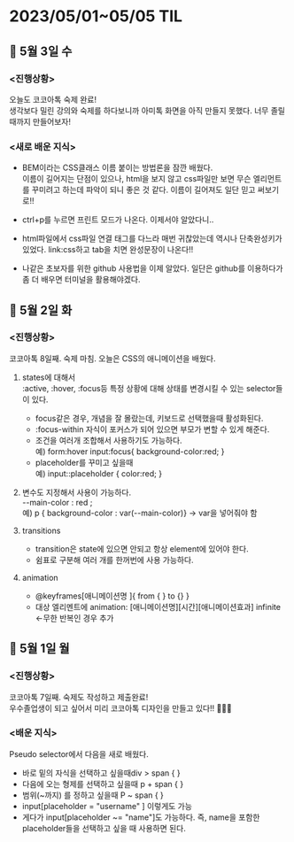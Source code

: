 <h1>2023/05/01~05/05 TIL</H1>

<h2>📝 5월 3일 수 </h2>
<h3><진행상황></h3>
오늘도 코코아톡 숙제 완료! <br>
생각보다 밀린 강의와 숙제를 하다보니까 아미톡 화면을 아직 만들지 못했다. 너무 졸릴때까지 만들어보자!

<h3><새로 배운 지식></h3>

- BEM이라는 CSS클래스 이름 붙이는 방법론을 잠깐 배웠다. <br>
  이름이 길어지는 단점이 있으나, html을 보지 않고 css파일만 보면 무슨 엘리먼트를 꾸미려고 하는데 파악이 되니 좋은 것 같다.
  이름이 길어져도 일단 믿고 써보기로!!

* ctrl+p를 누르면 프린트 모드가 나온다. 이제서야 알았다니..

* html파일에서 css파일 연결 태그를 다느라 매번 귀찮았는데 역시나 단축완성키가 있었다. link:css하고 tab을 치면 완성문장이 나온다!!

* 나같은 초보자를 위한 github 사용법을 이제 알았다.
  일단은 github를 이용하다가 좀 더 배우면 터미널을 활용해야겠다.

<h2>📝 5월 2일 화 </h2>
<h3><진행상황></h3>
코코아톡 8일째. 숙제 마침. 오늘은 CSS의 애니메이션을 배웠다.

1. states에 대해서 <br>
   :active, :hover, :focus등 특정 상황에 대해 상태를 변경시킬 수 있는 selector들이 있다.

   - focus같은 경우, 개념을 잘 몰랐는데, 키보드로 선택했을때 활성화된다.
   - :focus-within 자식이 포커스가 되어 있으면 부모가 변할 수 있게 해준다.
   - 조건을 여러개 조합해서 사용하기도 가능하다. <br>
     예) form:hover input:focus{ background-color:red; }
   - placeholder를 꾸미고 싶을때 <br>
     예) input::placeholder { color:red; }

2. 변수도 지정해서 사용이 가능하다. <br>
   --main-color : red ; <br>
   예) p { background-color : var(--main-color)} -> var을 넣어줘야 함

3. transitions <br>

   - transition은 state에 있으면 안되고 항상 element에 있어야 한다.
   - 쉼표로 구분해 여러 개를 한꺼번에 사용 가능하다.

4. animation <br>
   - @keyframes[애니메이션명 ]{
     from {
     }
     to {}
     }
   - 대상 엘리멘트에 animation: [애니메이션명][시간][애니메이션효과] infinite <-무한 반복인 경우 추가 <br>

<h2>📝 5월 1일 월 </h2>
<h3><진행상황></h3>
코코아톡 7일째. 숙제도 작성하고 제출완료! <br>
우수졸업생이 되고 싶어서 미리 코코아톡 디자인을 만들고 있다!! 🤭🤭🤭

<h3><배운 지식></h3>
Pseudo selector에서 다음을 새로 배웠다. <br>

- 바로 밑의 자식을 선택하고 싶을때div > span { }
- 다음에 오는 형제를 선택하고 싶을때 p + span { }
- 범위(~까지) 를 정하고 싶을때 P ~ span { }
- input[placeholder = "username" ] 이렇게도 가능
- 게다가 input[placeholder ~= "name"]도 가능하다.
  즉, name을 포함한 placeholder들을 선택하고 싶을 때 사용하면 된다.
